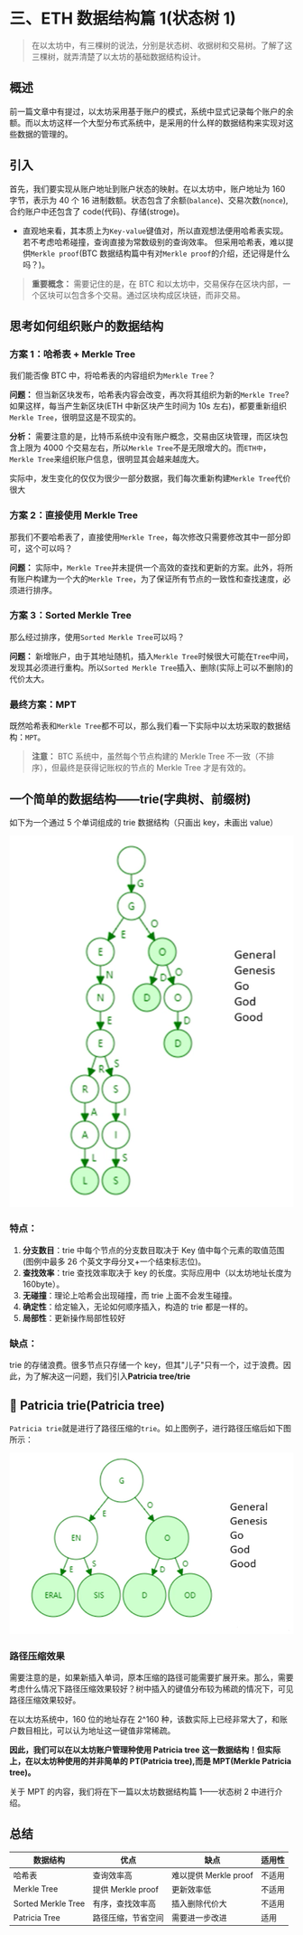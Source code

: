 # 三、ETH 数据结构篇 1(状态树 1)

> 在以太坊中，有三棵树的说法，分别是状态树、收据树和交易树。了解了这三棵树，就弄清楚了以太坊的基础数据结构设计。

## 概述

前一篇文章中有提过，以太坊采用基于账户的模式，系统中显式记录每个账户的余额。而以太坊这样一个大型分布式系统中，是采用的什么样的数据结构来实现对这些数据的管理的。

## 引入

首先，我们要实现从账户地址到账户状态的映射。在以太坊中，账户地址为 160 字节，表示为 40 个 16 进制数额。状态包含了余额(`balance`)、交易次数(`nonce`),合约账户中还包含了 code(代码)、存储(stroge)。

- 直观地来看，其本质上为`Key-value`键值对，所以直观想法便用哈希表实现。若不考虑哈希碰撞，查询直接为常数级别的查询效率。
  但采用哈希表，难以提供`Merkle proof`(BTC 数据结构篇中有对`Merkle proof`的介绍，还记得是什么吗？)。

> **重要概念：** 需要记住的是，在 BTC 和以太坊中，交易保存在区块内部，一个区块可以包含多个交易。通过区块构成区块链，而非交易。

## 思考如何组织账户的数据结构

### 方案 1：哈希表 + Merkle Tree

我们能否像 BTC 中，将哈希表的内容组织为`Merkle Tree`？

**问题：** 但当新区块发布，哈希表内容会改变，再次将其组织为新的`Merkle Tree`?如果这样，每当产生新区块(ETH 中新区块产生时间为 10s 左右)，都要重新组织`Merkle Tree`，很明显这是不现实的。

**分析：** 需要注意的是，比特币系统中没有账户概念，交易由区块管理，而区块包含上限为 4000 个交易左右，所以`Merkle Tree`不是无限增大的。而`ETH中`，`Merkle Tree`来组织账户信息，很明显其会越来越庞大。

实际中，发生变化的仅仅为很少一部分数据，我们每次重新构建`Merkle Tree`代价很大

### 方案 2：直接使用 Merkle Tree

那我们不要哈希表了，直接使用`Merkle Tree`，每次修改只需要修改其中一部分即可，这个可以吗？

**问题：** 实际中，`Merkle Tree`并未提供一个高效的查找和更新的方案。此外，将所有账户构建为一个大的`Merkle Tree`，为了保证所有节点的一致性和查找速度，必须进行排序。

### 方案 3：Sorted Merkle Tree

那么经过排序，使用`Sorted Merkle Tree`可以吗？

**问题：** 新增账户，由于其地址随机，插入`Merkle Tree`时候很大可能在`Tree`中间，发现其必须进行重构。所以`Sorted Merkle Tree`插入、删除(实际上可以不删除)的代价太大。

### 最终方案：MPT

既然哈希表和`Merkle Tree`都不可以，那么我们看一下实际中以太坊采取的数据结构：`MPT`。

> **注意：** BTC 系统中，虽然每个节点构建的 Merkle Tree 不一致（不排序），但最终是获得记账权的节点的 Merkle Tree 才是有效的。

## 一个简单的数据结构——trie(字典树、前缀树)

如下为一个通过 5 个单词组成的 trie 数据结构（只画出 key，未画出 value）

![trie数据结构](images/img_1.png)

### 特点：

1. **分支数目**：trie 中每个节点的分支数目取决于 Key 值中每个元素的取值范围(图例中最多 26 个英文字母分叉+一个结束标志位)。
2. **查找效率**：trie 查找效率取决于 key 的长度。实际应用中（以太坊地址长度为 160byte）。
3. **无碰撞**：理论上哈希会出现碰撞，而 trie 上面不会发生碰撞。
4. **确定性**：给定输入，无论如何顺序插入，构造的 trie 都是一样的。
5. **局部性**：更新操作局部性较好

### 缺点：

trie 的存储浪费。很多节点只存储一个 key，但其"儿子"只有一个，过于浪费。因此，为了解决这一问题，我们引入**Patricia tree/trie**

## 🔧 Patricia trie(Patricia tree)

`Patricia trie`就是进行了路径压缩的`trie`。如上图例子，进行路径压缩后如下图所示：

![Patricia trie结构](images/img_2.png)

### 路径压缩效果

需要注意的是，如果新插入单词，原本压缩的路径可能需要扩展开来。那么，需要考虑什么情况下路径压缩效果较好？树中插入的键值分布较为稀疏的情况下，可见路径压缩效果较好。

在以太坊系统中，160 位的地址存在 2^160 种，该数实际上已经非常大了，和账户数目相比，可以认为地址这一键值非常稀疏。

**因此，我们可以在以太坊账户管理种使用 Patricia tree 这一数据结构！但实际上，在以太坊种使用的并非简单的 PT(Patricia tree),而是 MPT(Merkle Patricia tree)。**

关于 MPT 的内容，我们将在下一篇以太坊数据结构篇 1——状态树 2 中进行介绍。

## 总结

| 数据结构           | 优点               | 缺点                  | 适用性 |
| ------------------ | ------------------ | --------------------- | ------ |
| 哈希表             | 查询效率高         | 难以提供 Merkle proof | 不适用 |
| Merkle Tree        | 提供 Merkle proof  | 更新效率低            | 不适用 |
| Sorted Merkle Tree | 有序，查找效率高   | 插入删除代价大        | 不适用 |
| Patricia Tree      | 路径压缩，节省空间 | 需要进一步改进        | 适用   |
